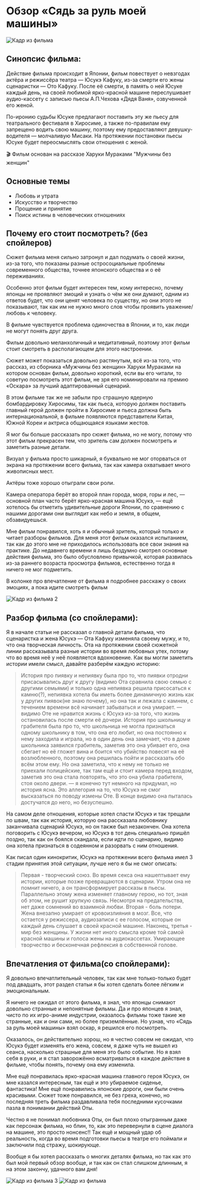 # Обзор «Сядь за руль моей машины»

![Кадр из фильма](../../assets/long_1_1.jpg)

## Синопсис фильма:
Действие фильма происходит в Японии, фильм повествует о невзгодах актёра и режиссёра театра ― Юсукэ Кафуку, из-за смерти его жены сценаристки ― Ото Кафуку. После её смерти, в память о ней Юсуке каждый день, на своей любимой ярко-красной машине переслушивает аудио-кассету с записью пьесы А.П.Чехова «Дядя Ваня», озвученной его женой.

По-иронию судьбы Юсуке предлагают поставить эту же пьесу для театрального фестиваля в Хиросиме, а также по-правилам ему запрещено водить свою машину, поэтому ему предоставляют девушку-водителя — молчаливую Мисаки. На протяжении постановки пьесы Юсуке будет переосмыслять свои отношения с женой.

<aside>🎬 Фильм основан на рассказе Харуки Мураками "Мужчины без женщин"</aside>

## Основные темы

- Любовь и утрата
- Искусство и творчество
- Прощение и принятие
- Поиск истины в человеческих отношениях

## Почему его стоит посмотреть? (без спойлеров)
Сюжет фильма меня сильно затронул и дал подумать о своей жизни, из-за того, что показаны разные остросоциальные проблемы современного общества, точнее японского общества и о её переживаниях.

Особенно этот фильм будет интересен тем, кому интересно, почему японцы не проявляют эмоций и узнать о чём же они думают, одним из ответов будет, что они ценят человека по существу, но они этого не показывают, так как им не нужно много слов чтобы проявить уважение/любовь к человеку.

В фильме чувствуется проблема одиночества в Японии, и то, как люди не могут понять друг друга.

Фильм довольно меланхоличный и медитативный, поэтому этот фильм стоит смотреть в располагающем для этого настроении.

Сюжет может показаться довольно растянутым, всё из-за того, что рассказ, из сборника «Мужчины без женщин» Харуки Мураками на котором основан фильм, довольно короткий, если вы его читали, то советую посмотреть этот фильм, не зря его номинировали на премию «Оскара» за лучший адаптированный сценарий.

В этом фильме так же не забыли про страшную ядерную бомбардировку Хиросимы, так как пьеса, которую должен поставить главный герой должен пройти в Хиросиме и пьеса должна быть интернациональной, в фильме появляются представители Китая, Южной Кореи и актриса общающаяся языками жестов.

Я мог бы больше рассказать про сюжет фильма, но не могу, потому что этот фильм прекрасен тем, что зритель сам должен посмотреть и заметить разные детали.

Визуал у фильма просто шикарный, я буквально не мог оторваться от экрана на протяжении всего фильма, так как камера охватывает много живописных мест.

Актёры тоже хорошо отыграли свои роли.

Камера оператора берёт во второй план города, моря, горы и лес, ― основной план часто берёт ярко-красная машина Юсукэ, ― ещё хотелось бы отметить удивительные дороги Японии, по сравнению с нашими дорогами они выглядит как небо и земля, в общем, обзавидуешься.

Мне фильм понравился, хоть я и обычный зритель, который только и читает разборы фильмов. Для меня этот фильм оказался испытанием, так как до этого мне не приходилось использовать все свои знания на практике. До недавнего времени я лишь бездумно смотрел основные действия фильма, это было обусловлено привычкой, которая развилась из-за раннего возраста просмотра фильмов, естественно тогда я ничего не мог подметить.

В колонке про впечатление от фильма я подробнее расскажу о своих эмоциях, а пока идите смотреть фильм

![Кадр из фильма 2](/public/assets/long_1_2.jpg)
## Разбор фильма (со спойлерами):

Я в начале статьи не рассказал о главной детали фильма, что сценаристка и жена Юсукэ ― Ота Кафуку изменяла своему мужу, и то, что она творческая личность. Ота на протяжении своей сюжетной линии рассказывала разные истории во время любовных утех, потому что во время неё у неё появляется вдохновение. Как вы могли заметить истории имели смысл, давайте разберём каждую историю:

>История про пиявку и непиявку была про то, что пиявки отродни присасывались друг к другу (видимо Ота сравнила свою семью с другими семьями) и только одна непиявка решила присосаться к камню(?), непиявка хотела бы иметь более динамичную жизнь как у других пиявок(не знаю почему), но она так и лежала с камнем, с течением времени всё начинает забываться и она умирает. ― видимо Оте не нравится жизнь с Юсукэ из-за того, что жизнь остановилась после смерти её дочери.
История про школьницу и грабителя была про то, что школьница не могла признаться одному школьнику в том, что она его любит, но она постоянно к нему заходила и играла, но в один день она замечает, что в доме школьника заявился грабитель, заметив это она убивает его, она сбегает но её гложет вина и боится что убийство повесят на её возлюбленного, поэтому она решилась пойти и рассказать обо всём этом ему. Но она заметила, что к нему не только не приехали полицейские, так там ещё и стоит камера перед входом, заметив это она стала повторять, что это она убила грабителя, стоя около двери. ― я конечно тут немного на придумал, но история ясна. Это аллегория на то, что Юсукэ не смог высказаться по поводу измены Оте. В конце видимо она пыталась достучатся до него, но безуспешно.
>

На самом деле отношения, которые хотел спасти Юсукэ и так трещали по швам, так как история, которую она рассказала любовнику заканчивала сценарий Юсукэ, но он также был незакончен. Она хотела поговорить с Юсукэ вечером, но Юсукэ в тот день специально пришёл поздно, так как он боялся скандала, если идти по сценарию, видимо она хотела признаться в содеянном и разорвать с ним отношения.

Как писал один кинокритик, Юсукэ на протяжении всего фильма имел 3 стадии принятия этой ситуации, лучше него я бы не смог описать:

>Первая - творческий союз. Во время секса она нашептывает ему истории, которые позже превращаются в сценарии. Утром она не помнит ничего, а он трансформирует рассказы в пьесы. Параллельно этому жена изменяет главному герою, но тот, зная об этом, не рушит хрупкую связь. Несмотря на предательства, нет даже сомнений во взаимной любви.
Вторая - боль потери. Жена внезапно умирает от кровоизлияния в мозг. Все, что остается у режиссера, аудиозаписи с ее голосом, которые он каждый день слушает в своей красной машине.
Наконец, третья - мир без женщины. У жизни нет иного смысла кроме той самой красной машины и голоса жены на аудиокассетах. Умирающее творчество и бесконечная рефлексия в собственной голове.
>

## Впечатления от фильма(со спойлерами):
Я довольно впечатлительный человек, так как мне только-только будет под двадцать, этот раздел статьи я бы хотел сделать более лёгким и эмоциональным.

Я ничего не ожидал от этого фильма, я знал, что японцы снимают довольно странные и непонятные фильмы. Да и про японцев я знал, чисто по их игро-аниме индустрии, оказалось фильмы тоже такие же странные, как и они сами, но более приземлённые. Но узнав, что «Сядь за руль моей машины» взял оскар, я решился его посмотреть.

Оказалось, он действительно хорош, но я честно совсем не ожидал, что Юсукэ будет изменять его жена, совсем, я даже чуть не вышел из сеанса, насколько страшные для меня это было событие. Но я взял себя в руки, и я стал заворожённо всматриваться в каждое действие в фильме, чтобы понять, почему она ему изменила.

Мне ещё понравилась ярко-красная машина главного героя Юсукэ, он мне казался интересным, так ещё и это убираемое сиденье, фантастика! Мне ещё понравились японские дороги, они были очень красивыми. Сюжет тоже понравился, не без греха, конечно, но последняя треть фильма раздавливала тебя последними кусочками пазла в понимании действий Оты.

Честно я не понимал любовника Оты, он был плохо отыгранным даже как персонаж фильма, но блин, то, как это перевернули в сцене диалога на машине, это просто нонсенс!! Так ещё и мощный удар об реальность, когда во время подготовки пьесы в театре его поймали и заключили под стражу, шокирующе.

Вообще я бы хотел рассказать о многих деталях фильма, но так как это был мой первый обзор вообще, и так как он стал слишком длинным, я на этом закончу, удачного вам дня!

![Кадр из фильма 3](/assets/long_1_3.jpg)
![Кадр из фильма](../../assets/long_1_3.jpg)